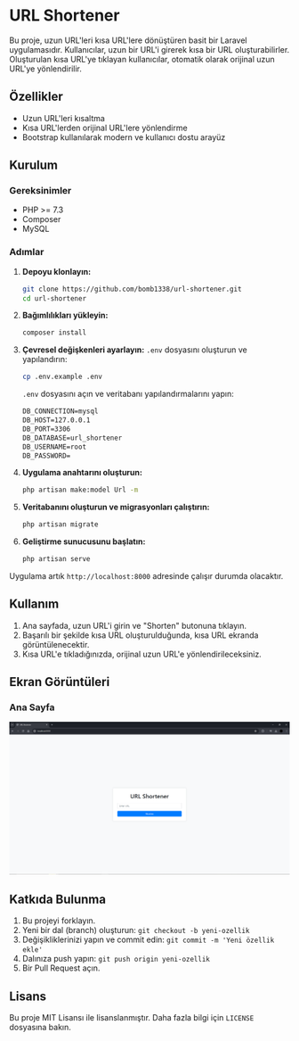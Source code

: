 # URL Shortener

Bu proje, uzun URL'leri kısa URL'lere dönüştüren basit bir Laravel uygulamasıdır. Kullanıcılar, uzun bir URL'i girerek kısa bir URL oluşturabilirler. Oluşturulan kısa URL'ye tıklayan kullanıcılar, otomatik olarak orijinal uzun URL'ye yönlendirilir.

## Özellikler

- Uzun URL'leri kısaltma
- Kısa URL'lerden orijinal URL'lere yönlendirme
- Bootstrap kullanılarak modern ve kullanıcı dostu arayüz

## Kurulum

### Gereksinimler

- PHP >= 7.3
- Composer
- MySQL

### Adımlar

1. **Depoyu klonlayın:**
    ```bash
    git clone https://github.com/bomb1338/url-shortener.git
    cd url-shortener
    ```

2. **Bağımlılıkları yükleyin:**
    ```bash
    composer install
    ```

3. **Çevresel değişkenleri ayarlayın:**
    `.env` dosyasını oluşturun ve yapılandırın:
    ```bash
    cp .env.example .env
    ```
    `.env` dosyasını açın ve veritabanı yapılandırmalarını yapın:
    ```env
    DB_CONNECTION=mysql
    DB_HOST=127.0.0.1
    DB_PORT=3306
    DB_DATABASE=url_shortener
    DB_USERNAME=root
    DB_PASSWORD=
    ```

4. **Uygulama anahtarını oluşturun:**
    ```bash
    php artisan make:model Url -m
    ```

5. **Veritabanını oluşturun ve migrasyonları çalıştırın:**
    ```bash
    php artisan migrate
    ```

6. **Geliştirme sunucusunu başlatın:**
    ```bash
    php artisan serve
    ```

Uygulama artık `http://localhost:8000` adresinde çalışır durumda olacaktır.

## Kullanım

1. Ana sayfada, uzun URL'i girin ve "Shorten" butonuna tıklayın.
2. Başarılı bir şekilde kısa URL oluşturulduğunda, kısa URL ekranda görüntülenecektir.
3. Kısa URL'e tıkladığınızda, orijinal uzun URL'e yönlendirileceksiniz.

## Ekran Görüntüleri

### Ana Sayfa
![Ana Sayfa](ss/UAiqGAt-Imgur.png)

## Katkıda Bulunma

1. Bu projeyi forklayın.
2. Yeni bir dal (branch) oluşturun: `git checkout -b yeni-ozellik`
3. Değişikliklerinizi yapın ve commit edin: `git commit -m 'Yeni özellik ekle'`
4. Dalınıza push yapın: `git push origin yeni-ozellik`
5. Bir Pull Request açın.

## Lisans

Bu proje MIT Lisansı ile lisanslanmıştır. Daha fazla bilgi için `LICENSE` dosyasına bakın.
